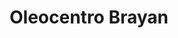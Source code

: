---
title: "Oleocentro Brayan"
url: /trujillo/oleocentro-brayan/
shop: reparación de automóviles
---